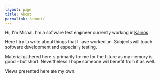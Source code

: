```yaml
---
layout: page
title: About
permalink: /about/
---
```

Hi, I'm Michal. I'm a software test engineer currently working in [Kainos](https://www.kainos.com/)

Here I try to write about things that I have worked on. Subjects will touch software development and especially testing.

Material gathered here is primarily for me for the future as my memory is good - but short. Nevertheless I hope someone will benefit from it as well.


Views presented here are my own.
